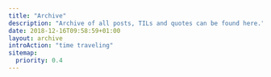 ```yaml
---
title: "Archive"
description: "Archive of all posts, TILs and quotes can be found here."
date: 2018-12-16T09:58:59+01:00
layout: archive
introAction: "time traveling"
sitemap:
  priority: 0.4
---
```

